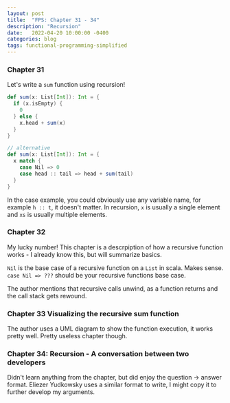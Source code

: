 ```yaml
---
layout: post
title:  "FPS: Chapter 31 - 34"
description: "Recursion"
date:   2022-04-20 10:00:00 -0400
categories: blog
tags: functional-programming-simplified
---
```


### Chapter 31

Let's write a `sum` function using recursion!

```scala
def sum(x: List[Int]): Int = {
  if (x.isEmpty) {
    0
  } else {
    x.head + sum(x)
  }
}

// alternative
def sum(x: List[Int]): Int = {
  x match {
    case Nil => 0
    case head :: tail => head + sum(tail)
  }
}
```

In the case example, you could obviously use any variable name, for example `h :: t`, it doesn't matter.  In recursion, `x` is usually a single element and `xs` is usually multiple elements.

### Chapter 32
My lucky number!  This chapter is a descrpiption of how a recursive function works - I already know this, but will summarize basics.

`Nil` is the base case of a recursive function on a `List` in scala.  Makes sense. `case Nil => ???` should be your recursive functions base case.

The author mentions that recursive calls unwind, as a function returns and the call stack gets rewound.

### Chapter 33 Visualizing the recursive sum function
The author uses a UML diagram to show the function execution, it works pretty well.  Pretty useless chapter though.

### Chapter 34: Recursion - A conversation between two developers
Didn't learn anything from the chapter, but did enjoy the question -> answer format.  Eliezer Yudkowsky uses a similar format to write, I might copy it to further develop my arguments.


